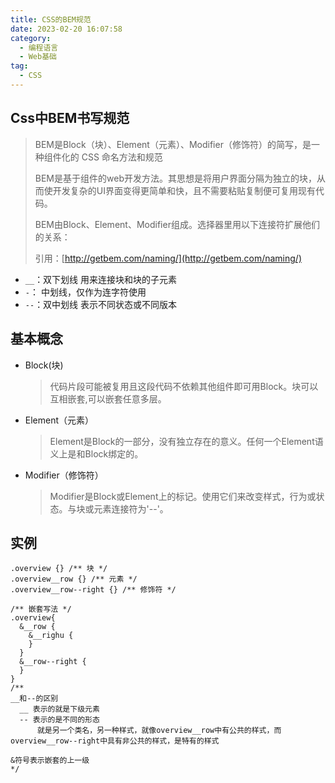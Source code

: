 ```yaml
---
title: CSS的BEM规范
date: 2023-02-20 16:07:58
category: 
  - 编程语言
  - Web基础
tag: 
  - CSS
---
```


## Css中BEM书写规范
> BEM是Block（块）、Element（元素）、Modifier（修饰符）的简写，是一种组件化的 CSS 命名方法和规范
> 
> BEM是基于组件的web开发方法。其思想是将用户界面分隔为独立的块，从而使开发复杂的UI界面变得更简单和快，且不需要粘贴复制便可复用现有代码。
>  
> BEM由Block、Element、Modifier组成。选择器里用以下连接符扩展他们的关系：
> 
> 引用：[http://getbem.com/naming/](http://getbem.com/naming/)

- `__`：双下划线 用来连接块和块的子元素
- `-`： 中划线，仅作为连字符使用
- `--`：双中划线 表示不同状态或不同版本

## 基本概念
- Block(块)
  > 代码片段可能被复用且这段代码不依赖其他组件即可用Block。块可以互相嵌套,可以嵌套任意多层。
- Element（元素）
  > Element是Block的一部分，没有独立存在的意义。任何一个Element语义上是和Block绑定的。
- Modifier（修饰符）
  > Modifier是Block或Element上的标记。使用它们来改变样式，行为或状态。与块或元素连接符为'--'。

## 实例
```less
.overview {} /** 块 */
.overview__row {} /** 元素 */
.overview__row--right {} /** 修饰符 */

/** 嵌套写法 */
.overview{
  &__row {
    &__righu {
    }
  }
  &__row--right {
  }
}
/**
__和--的区别
  __ 表示的就是下级元素
  -- 表示的是不同的形态
      就是另一个类名，另一种样式，就像overview__row中有公共的样式，而overview__row--right中具有非公共的样式，是特有的样式

&符号表示嵌套的上一级
*/
```